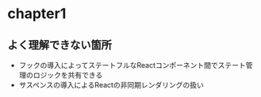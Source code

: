 # chapter1

## よく理解できない箇所
- フックの導入によってステートフルなReactコンポーネント間でステート管理のロジックを共有できる
- サスペンスの導入によるReactの非同期レンダリングの扱い
